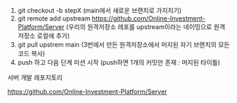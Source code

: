 1. git checkout -b stepX
   (main에서 새로운 브랜치로 가지치기)
2. git remote add upstream https://github.com/Online-Investment-Platform/Server
   (우리의 원격저장소 레포를 upstream이라는 네이밍으로 원격 저장소 로컬에 추가)
3. git pull upstrem main
   (3번에서 만든 원격저장소에서 머지된 자기 브랜치의 모든 코드 복사)
4. push 하고 다음 단계 미션 시작
   (push하면 1개의 커밋만 존재 : 머지된 타이틀)

서버 개발 레포지토리

https://github.com/Online-Investment-Platform/Server